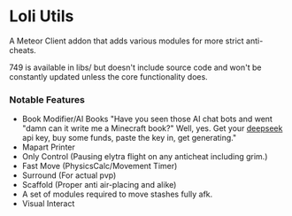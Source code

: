 # Loli Utils

A Meteor Client addon that adds various modules for more strict anti-cheats.

749 is available in libs/ but doesn't include source code and won't be constantly updated unless the core functionality does.

### Notable Features

- Book Modifier/AI Books
"Have you seen those AI chat bots and went "damn can it write me a Minecraft book?" Well, yes.
 Get your [deepseek](https://platform.deepseek.com) api key, buy some funds, paste the key in, get generating."
- Mapart Printer
- Only Control (Pausing elytra flight on any anticheat including grim.)
- Fast Move (PhysicsCalc/Movement Timer)
- Surround (For actual pvp) 
- Scaffold (Proper anti air-placing and alike) 
- A set of modules required to move stashes fully afk.
- Visual Interact
